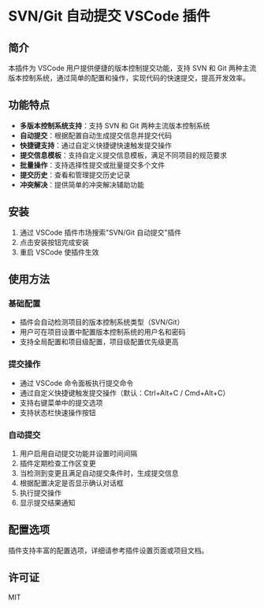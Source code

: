 # SVN/Git 自动提交 VSCode 插件

## 简介

本插件为 VSCode 用户提供便捷的版本控制提交功能，支持 SVN 和 Git 两种主流版本控制系统，通过简单的配置和操作，实现代码的快速提交，提高开发效率。

## 功能特点

- **多版本控制系统支持**：支持 SVN 和 Git 两种主流版本控制系统
- **自动提交**：根据配置自动生成提交信息并提交代码
- **快捷键支持**：通过自定义快捷键快速触发提交操作
- **提交信息模板**：支持自定义提交信息模板，满足不同项目的规范要求
- **批量操作**：支持选择性提交或批量提交多个文件
- **提交历史**：查看和管理提交历史记录
- **冲突解决**：提供简单的冲突解决辅助功能

## 安装

1. 通过 VSCode 插件市场搜索"SVN/Git 自动提交"插件
2. 点击安装按钮完成安装
3. 重启 VSCode 使插件生效

## 使用方法

### 基础配置

- 插件会自动检测项目的版本控制系统类型（SVN/Git）
- 用户可在项目设置中配置版本控制系统的用户名和密码
- 支持全局配置和项目级配置，项目级配置优先级更高

### 提交操作

- 通过 VSCode 命令面板执行提交命令
- 通过自定义快捷键触发提交操作（默认：Ctrl+Alt+C / Cmd+Alt+C）
- 支持右键菜单中的提交选项
- 支持状态栏快速操作按钮

### 自动提交

1. 用户启用自动提交功能并设置时间间隔
2. 插件定期检查工作区变更
3. 当检测到变更且满足自动提交条件时，生成提交信息
4. 根据配置决定是否显示确认对话框
5. 执行提交操作
6. 显示提交结果通知

## 配置选项

插件支持丰富的配置选项，详细请参考插件设置页面或项目文档。

## 许可证

MIT